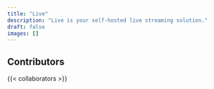 ```yaml
---
title: "Live"
description: "Live is your self-hosted live streaming solution."
draft: false
images: []
---
```


## Contributors

{{< collaborators >}}
